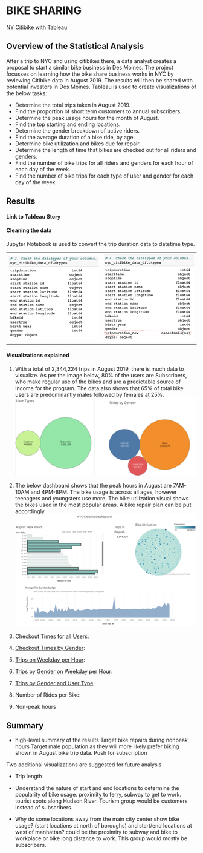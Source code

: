 # BIKE SHARING

NY Citibike with Tableau

## Overview of the Statistical Analysis

After a trip to NYC and using citibikes there, a data analyst creates a proposal to start a similar bike business in Des Moines. The project focusses on learning how the bike share business works in NYC by reviewing Citibike data in August 2019. The results will then be shared with potential investors in Des Moines. Tableau is used to create visualizations of the below tasks:
- Determine the total trips taken in August 2019.
- Find the proportion of short term customers to annual subscribers.
- Determine the peak usage hours for the month of August.
- Find the top starting and ending locations.
- Determine the gender breakdown of active riders.
- Find the average duration of a bike ride, by age.
- Determine bike utilization and bikes due for repair.
- Determine the length of time that bikes are checked out for all riders and genders.
- Find the number of bike trips for all riders and genders for each hour of each day of the week.
- Find the number of bike trips for each type of user and gender for each day of the week.

## Results

#### Link to Tableau Story

#### Cleaning the data

Jupyter Notebook is used to convert the trip duration data to datetime type. 
<table>
 <tr>
   <td><img src="images/tripduration_original.png" width="400"/></td>
  <td><img src="images/tripduration_new.png" width="400"/></td>
 </tr>
</table>

#### Visualizations explained

1. With a total of 2,344,224 trips in August 2019, there is much data to visualize. As per the image below, 80% of the users are Subscribers, who make regular use of the bikes and are a predictable source of income for the program. The data also shows that 65% of total bike users are predominantly males followed by females at 25%. 
![User Data](images/usertypes_gender.png "User Types and Gender")

2. The below dashboard shows that the peak hours in August are 7AM-10AM and 4PM-8PM. The bike usage is across all ages, however teenagers and youngsters use more. The bike utilization visual shows the bikes used in the most popular areas. A bike repair plan can be put accordingly.
![NYC Citibike Data](images/report_1.png "NYC Citibike Data")

3. [Checkout Times for all Users](https://public.tableau.com/app/profile/lois2018/viz/Mod14_1_16681998226970/CheckoutTimesforUsers):

4. [Checkout Times by Gender](https://public.tableau.com/app/profile/lois2018/viz/Mod14_2/CheckoutTimesbyGender): 

5. [Trips on Weekday per Hour](https://public.tableau.com/app/profile/lois2018/viz/Mod14_3_16681999413690/TripsByWeekdayperHour):

6. [Trips by Gender on Weekday per Hour](https://public.tableau.com/app/profile/lois2018/viz/Mod14_4/TripsbyGenderWeekdayperHour):

7. [Trips by Gender and User Type](https://public.tableau.com/app/profile/lois2018/viz/Mod14_5/UserTripsbyGender):

8. Number of Rides per Bike:

9. Non-peak hours


## Summary

- high-level summary of the results
 Target bike repairs during nonpeak hours
 Target male population as they will more likely prefer biking shown in August bike trip data.
 Push for subscription
 
 
Two additional visualizations are suggested for future analysis
- Trip length
- Understand the nature of start and end locations to determine the popularity of bike usage.
  proximity to ferry, subway to get to work.
  tourist spots along Hudson River. Tourism group would be customers instead of subscribers.
  
  
- Why do some locations away from the main city center show bike usage? (start locations at north of boroughs) and start/end locations at west of manhattan? could be the proximity to subway and bike to workplace or bike long distance to work. This group would mostly be subscribers.
